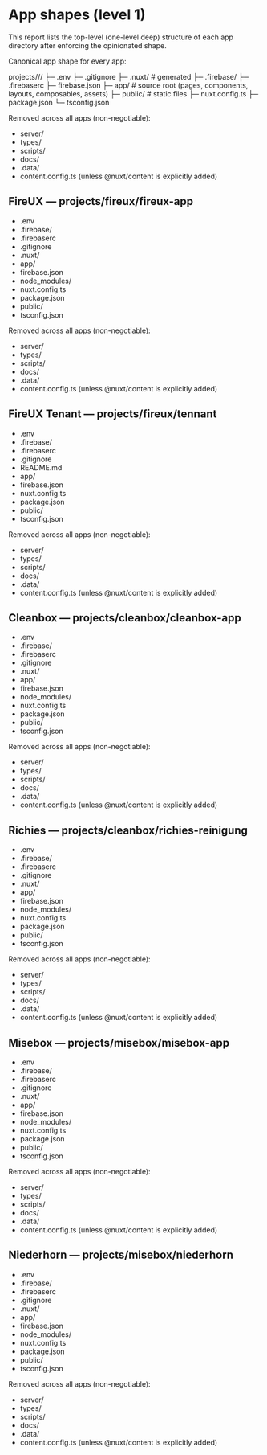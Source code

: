 # App shapes (level 1)

This report lists the top-level (one-level deep) structure of each app directory after enforcing the opinionated shape.

Canonical app shape for every app:

projects/<ecosystem>/<app-folder>/
├─ .env
├─ .gitignore
├─ .nuxt/ # generated
├─ .firebase/
├─ .firebaserc
├─ firebase.json
├─ app/ # source root (pages, components, layouts, composables, assets)
├─ public/ # static files
├─ nuxt.config.ts
├─ package.json
└─ tsconfig.json

Removed across all apps (non-negotiable):

- server/
- types/
- scripts/
- docs/
- .data/
- content.config.ts (unless @nuxt/content is explicitly added)

## FireUX — projects/fireux/fireux-app

- .env
- .firebase/
- .firebaserc
- .gitignore
- .nuxt/
- app/
- firebase.json
- node_modules/
- nuxt.config.ts
- package.json
- public/
- tsconfig.json

Removed across all apps (non-negotiable):

- server/
- types/
- scripts/
- docs/
- .data/
- content.config.ts (unless @nuxt/content is explicitly added)

## FireUX Tenant — projects/fireux/tennant

- .env
- .firebase/
- .firebaserc
- .gitignore
- README.md
- app/
- firebase.json
- nuxt.config.ts
- package.json
- public/
- tsconfig.json

Removed across all apps (non-negotiable):

- server/
- types/
- scripts/
- docs/
- .data/
- content.config.ts (unless @nuxt/content is explicitly added)

## Cleanbox — projects/cleanbox/cleanbox-app

- .env
- .firebase/
- .firebaserc
- .gitignore
- .nuxt/
- app/
- firebase.json
- node_modules/
- nuxt.config.ts
- package.json
- public/
- tsconfig.json

Removed across all apps (non-negotiable):

- server/
- types/
- scripts/
- docs/
- .data/
- content.config.ts (unless @nuxt/content is explicitly added)

## Richies — projects/cleanbox/richies-reinigung

- .env
- .firebase/
- .firebaserc
- .gitignore
- .nuxt/
- app/
- firebase.json
- node_modules/
- nuxt.config.ts
- package.json
- public/
- tsconfig.json

Removed across all apps (non-negotiable):

- server/
- types/
- scripts/
- docs/
- .data/
- content.config.ts (unless @nuxt/content is explicitly added)

## Misebox — projects/misebox/misebox-app

- .env
- .firebase/
- .firebaserc
- .gitignore
- .nuxt/
- app/
- firebase.json
- node_modules/
- nuxt.config.ts
- package.json
- public/
- tsconfig.json

Removed across all apps (non-negotiable):

- server/
- types/
- scripts/
- docs/
- .data/
- content.config.ts (unless @nuxt/content is explicitly added)

## Niederhorn — projects/misebox/niederhorn

- .env
- .firebase/
- .firebaserc
- .gitignore
- .nuxt/
- app/
- firebase.json
- node_modules/
- nuxt.config.ts
- package.json
- public/
- tsconfig.json

Removed across all apps (non-negotiable):

- server/
- types/
- scripts/
- docs/
- .data/
- content.config.ts (unless @nuxt/content is explicitly added)
